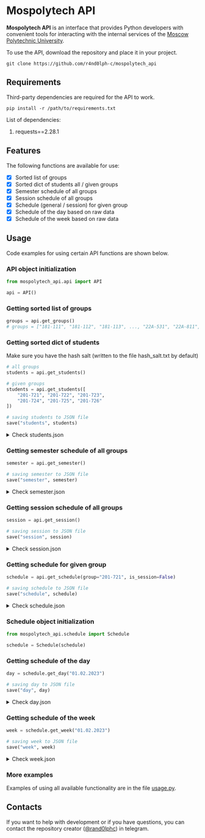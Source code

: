 # Mospolytech API

__Mospolytech API__ is an interface that provides Python developers with convenient tools for interacting with the internal services of the [Moscow Polytechnic University](https://mospolytech.ru/en/).

To use the API, download the repository and place it in your project.

```
git clone https://github.com/r4nd0lph-c/mospolytech_api
```

## Requirements

Third-party dependencies are required for the API to work.

```
pip install -r /path/to/requirements.txt
```

List of dependencies:
1. requests==2.28.1

## Features

The following functions are available for use:

- [x] Sorted list of groups
- [x] Sorted dict of students all / given groups
- [x] Semester schedule of all groups
- [x] Session schedule of all groups
- [x] Schedule (general / session) for given group
- [x] Schedule of the day based on raw data
- [x] Schedule of the week based on raw data

## Usage

Code examples for using certain API functions are shown below.

### API object initialization

```python
from mospolytech_api.api import API

api = API()
```

### Getting sorted list of groups

```python
groups = api.get_groups()
# groups = ["181-111", "181-112", "181-113", ..., "22А-531", "22А-811", "22А-812"]
```

### Getting sorted dict of students

Make sure you have the hash salt (written to the file hash_salt.txt by default)

```python
# all groups
students = api.get_students()

# given groups
students = api.get_students([
    "201-721", "201-722", "201-723",
    "201-724", "201-725", "201-726"
])

# saving students to JSON file
save("students", students)
```

<details> <summary> Check students.json </summary>

```javascript
// students.json

{
    ...,
    "201-721": [
        {
            "guid": "bb85cb84-d7e3-11ea-80b0-fe3e130bd8ea",
            "student": "Amy Curtis Laurence"
        },
        {
            "guid": "8d2ba767-d559-11eb-80d0-fe3e120bd9ea",
            "student": "Elizabeth March"
        },
        {
            "guid": "5e376b82-dba7-12ea-40b0-fe3e120db9ea",
            "student": "Josephine Bhaer"
        },
        ...
    ],
    ...
}
```
</details>

### Getting semester schedule of all groups

```python
semester = api.get_semester()

# saving semester to JSON file
save("semester", semester)
```

<details> <summary> Check semester.json </summary>

```javascript
// semester.json

{
    ...,
    "201-721": {
        "type": "morning",
        "dates": ["30.01.2023", "28.05.2023"],
        "grid": [
            [
                [...],
                [
                    {
                        "title": "Philosophy of life",
                        "type": "Lecture",
                        "teachers": ["Lord Henry Wotton", "Dorian Gray"],
                        "location": "Webinar",
                        "rooms": [],
                        "link": "https://...",
                        "dates": ["24.04.2023", "28.05.2023"]
                    }
                ],
                [
                    {
                        "title": "Art and modern design",
                        "type": "Practice",
                        "teachers": ["Basil Hallward"],
                        "location": "Pryanishnikova",
                        "rooms": ["Pr1429", "Pr1430"],
                        "link": null,
                        "dates": ["24.04.2023", "28.05.2023"]
                    }
                ],
                [...],
                [...],
                [...],
                [...]
            ],
            [...],
            [...],
            [...],
            [...],
            [...],
        ]
    },
    ...
}
```
</details>

### Getting session schedule of all groups

```python
session = api.get_session()

# saving session to JSON file
save("session", session)
```

<details> <summary> Check session.json </summary>

```javascript
// session.json

{
    ...,
    "201-721": {
        "type": "morning",
        "dates": ["26.12.2022", "28.01.2023"],
        "grid": [
            [
                [...],
                [
                    {
                        "title": "Philosophy of life",
                        "type": "Test",
                        "teachers": ["Lord Henry Wotton", "Dorian Gray"],
                        "location": "Webinar",
                        "rooms": [],
                        "link": "https://...",
                        "dates": ["28.01.2023", "28.01.2023"]
                    }
                ],
                [
                    {
                        "title": "Art and modern design",
                        "type": "Exam",
                        "teachers": ["Basil Hallward"],
                        "location": "Pryanishnikova",
                        "rooms": ["Pr2611"],
                        "link": null,
                        "dates": ["28.01.2023", "28.01.2023"]
                    }
                ],
                [...],
                [...],
                [...],
                [...]
            ],
            [...],
            [...],
            [...],
            [...],
            [...],
        ]
    },
    ...
}
```
</details>

### Getting schedule for given group

```python
schedule = api.get_schedule(group="201-721", is_session=False)

# saving schedule to JSON file
save("schedule", schedule)
```

<details> <summary> Check schedule.json </summary>

```javascript
// schedule.json

{
    "group": "201-721",
    "type": "morning",
    "is_session": false,
    "dates": ["30.01.2023", "28.05.2023"],
    "grid": [
        [
            [...],
            [...],
            [
                {
                    "title": "Philosophy of life",
                    "type": "Lecture",
                    "teachers": ["Lord Henry Wotton", "Dorian Gray"],
                    "location": "Webinar",
                    "rooms": [],
                    "link": "https://...",
                    "dates": ["24.04.2023", "28.05.2023"]
                },
                {
                    "title": "Art and modern design",
                    "type": "Practice",
                    "teachers": ["Basil Hallward"],
                    "location": "Pryanishnikova",
                    "rooms": ["Pr1429", "Pr1430"],
                    "link": null,
                    "dates": ["24.04.2023", "28.05.2023"]
                }
            ],
            [...],
            [...],
            [...],
            [...]
        ],
        [...],
        [...],
        [...],
        [...],
        [...]
    ]
}
```
</details>

### Schedule object initialization

```python
from mospolytech_api.schedule import Schedule

schedule = Schedule(schedule)
```

### Getting schedule of the day

```python
day = schedule.get_day("01.02.2023")

# saving day to JSON file
save("day", day)
```

<details> <summary> Check day.json </summary>

```javascript
// day.json
{
    "group": "201-721",
    "type": "morning",
    "is_session": false,
    "date": "01.02.2023",
    "day": [
        {
            "time": ["09:00", "10:30"],
            "subject": null
        },
        {
            "time": ["10:40", "12:10"],
            "subject": {
                "title": "Philosophy of life",
                "type": "Lecture",
                "teachers": ["Lord Henry Wotton", "Dorian Gray"],
                "location": "Webinar",
                "rooms": [],
                "link": "https://...",
                "dates": ["24.04.2023", "28.05.2023"]
            }
        },
        {
            "time": ["12:20", "13:50"],
            "subject": null
        },
        {
            "time": ["14:30", "16:00"],
            "subject": {
                "title": "Art and modern design",
                "type": "Practice",
                "teachers": ["Basil Hallward"],
                "location": "Pryanishnikova",
                "rooms": ["Pr1429", "Pr1430"],
                "link": null,
                "dates": ["24.04.2023", "28.05.2023"]
            }
        },
        {
            "time": ["16:10", "17:40"],
            "subject": null
        },
        {
            "time": ["17:50", "19:20"],
            "subject": null
        },
        {
            "time": ["19:30", "21:00"],
            "subject": null
        }
    ]
}
```
</details>

### Getting schedule of the week

```python
week = schedule.get_week("01.02.2023")

# saving week to JSON file
save("week", week)
```

<details> <summary> Check week.json </summary>

```javascript
// week.json

{
    "group": "201-721",
    "type": "morning",
    "is_session": false,
    "dates": ["30.01.2023", "05.02.2023"],
    "week": [
    {...},
    {...},
    {
        "date": "01.02.2023",
        "day": [
            {
                "time": ["09:00", "10:30"],
                "subject": null
            },
            {
                "time": ["10:40", "12:10"],
                "subject": {
                    "title": "Philosophy of life",
                    "type": "Lecture",
                    "teachers": ["Lord Henry Wotton", "Dorian Gray"],
                    "location": "Webinar",
                    "rooms": [],
                    "link": "https://...",
                    "dates": ["24.04.2023", "28.05.2023"]
                }
            },
            {
                "time": ["12:20", "13:50"],
                "subject": null
            },
            {
                "time": ["14:30", "16:00"],
                "subject": {
                    "title": "Art and modern design",
                    "type": "Practice",
                    "teachers": ["Basil Hallward"],
                    "location": "Pryanishnikova",
                    "rooms": ["Pr1429", "Pr1430"],
                    "link": null,
                    "dates": ["24.04.2023", "28.05.2023"]
                }
            },
            {
                "time": ["16:10", "17:40"],
                "subject": null
            },
            {
                "time": ["17:50", "19:20"],
                "subject": null
            },
            {
                "time": ["19:30", "21:00"],
                "subject": null
            }
        ]
    },
    {...},
    {...},
    {...},
    {...}
    ]
}
```
</details>

### More examples

Examples of using all available functionality are in the file [usage.py](usage.py).

## Contacts

If you want to help with development or if you have questions, you can contact the repository creator ([@rand0lphc](https://t.me/rand0lphc)) in telegram.
